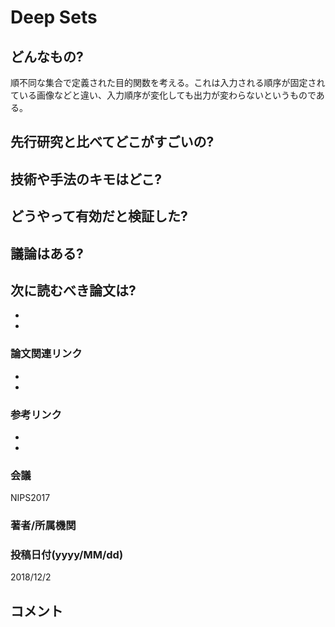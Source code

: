 # Deep Sets

## どんなもの?
順不同な集合で定義された目的関数を考える。これは入力される順序が固定されている画像などと違い、入力順序が変化しても出力が変わらないというものである。

## 先行研究と比べてどこがすごいの?

## 技術や手法のキモはどこ?

## どうやって有効だと検証した?

## 議論はある?

## 次に読むべき論文は?
-
-

### 論文関連リンク
-
-

### 参考リンク
-
-
### 会議
NIPS2017

### 著者/所属機関

### 投稿日付(yyyy/MM/dd)
2018/12/2

## コメント
